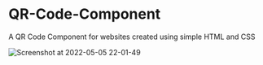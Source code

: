 # QR-Code-Component
A QR Code Component for websites created using simple HTML and CSS

![Screenshot at 2022-05-05 22-01-49](https://user-images.githubusercontent.com/75192403/166970311-e1acc274-aec1-4a68-a15d-52ea5c8874dc.png)
